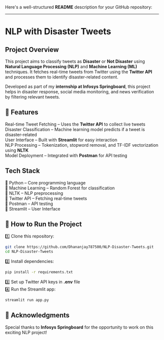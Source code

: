Here's a well-structured **README** description for your GitHub repository:  

---

# NLP with Disaster Tweets   

## Project Overview  
This project aims to classify tweets as **Disaster** or **Not Disaster** using **Natural Language Processing (NLP)** and **Machine Learning (ML)** techniques. It fetches real-time tweets from Twitter using the **Twitter API** and processes them to identify disaster-related content.  

Developed as part of my **internship at Infosys Springboard**, this project helps in disaster response, social media monitoring, and news verification by filtering relevant tweets.  

## 🚀 Features  
Real-time Tweet Fetching – Uses the **Twitter API** to collect live tweets  
Disaster Classification – Machine learning model predicts if a tweet is disaster-related  
User Interface – Built with **Streamlit** for easy interaction  
NLP Processing – Tokenization, stopword removal, and TF-IDF vectorization using **NLTK**  
Model Deployment – Integrated with **Postman** for API testing  

## Tech Stack  
🔹 Python – Core programming language  
🔹 Machine Learning – Random Forest for classification  
🔹 NLTK – NLP preprocessing  
🔹 Twitter API – Fetching real-time tweets  
🔹 Postman – API testing  
🔹 Streamlit – User Interface  


## 📌 How to Run the Project  
1️⃣ Clone this repository:  
   ```bash
   git clone https://github.com/Dhananjay787500/NLP-Disaster-Tweets.git
   cd NLP-Disaster-Tweets
   ```  
2️⃣ Install dependencies:  
   ```bash
   pip install -r requirements.txt
   ```  
3️⃣ Set up Twitter API keys in **.env** file  
4️⃣ Run the Streamlit app:  
   ```bash
   streamlit run app.py
   ```  

## 📜 Acknowledgments  
Special thanks to **Infosys Springboard** for the opportunity to work on this exciting NLP project! 
